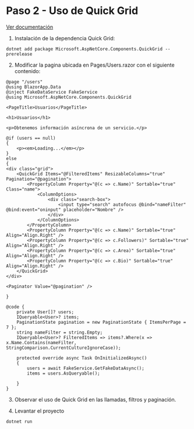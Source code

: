 # Paso 2 - Uso de Quick Grid

[Ver documentación](https://aspnet.github.io/quickgridsamples/getstarted) 

1. Instalación de la dependencia Quick Grid:

```
dotnet add package Microsoft.AspNetCore.Components.QuickGrid --prerelease
```

2. Modificar la pagina ubicada en Pages/Users.razor con el siguiente contenido:
```
@page "/users"
@using BlazorApp.Data
@inject FakeDataService FakeService
@using Microsoft.AspNetCore.Components.QuickGrid

<PageTitle>Usuarios</PageTitle>

<h1>Usuarios</h1>

<p>Obtenemos información asíncrona de un servicio.</p>

@if (users == null)
{
    <p><em>Loading...</em></p>
}
else
{
<div class="grid">
    <QuickGrid Items="@FilteredItems" ResizableColumns="true" Pagination="@pagination">
        <PropertyColumn Property="@(c => c.Name)" Sortable="true" Class="name">
            <ColumnOptions>
                <div class="search-box">
                    <input type="search" autofocus @bind="nameFilter" @bind:event="oninput" placeholder="Nombre" />
                </div>
            </ColumnOptions>
        </PropertyColumn>
        <PropertyColumn Property="@(c => c.Name)" Sortable="true" Align="Align.Right" />
        <PropertyColumn Property="@(c => c.Followers)" Sortable="true" Align="Align.Right" />
        <PropertyColumn Property="@(c => c.Area)" Sortable="true" Align="Align.Right" />
        <PropertyColumn Property="@(c => c.Bio)" Sortable="true" Align="Align.Right" />
    </QuickGrid>
</div>

<Paginator Value="@pagination" />

}

@code {
    private User[]? users;
    IQueryable<User>? items;
    PaginationState pagination = new PaginationState { ItemsPerPage = 7 };
    string nameFilter = string.Empty;
    IQueryable<User>? FilteredItems => items?.Where(x => x.Name.Contains(nameFilter, StringComparison.CurrentCultureIgnoreCase));

    protected override async Task OnInitializedAsync()
    {
        users = await FakeService.GetFakeDataAsync();
        items = users.AsQueryable();

    }
}

```

3. Observar el uso de Quick Grid en las llamadas, filtros y paginación.

4. Levantar el proyecto

```
dotnet run
```